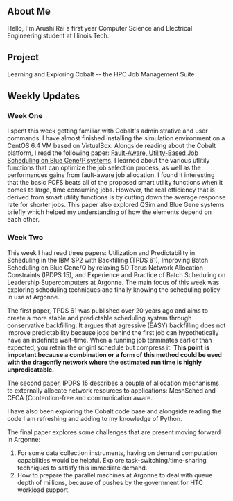 ## About Me
Hello, I'm Arushi Rai a first year Computer Science and Electrical Engineering student at Illinois Tech.

## Project

Learning and Exploring Cobalt -- the HPC Job Management Suite

## Weekly Updates

### Week One
  I spent this week getting familiar with Cobalt's administrative and user commands. I have almost finished installing the simulation environment on a CentOS 6.4 VM based on VirtualBox. Alongside reading about the Cobalt platform, I read the following paper: [Fault-Aware, Utility-Based Job Scheduling on Blue Gene/P systems](http://www.cs.iit.edu/~iraicu/teaching/CS550-S11/cluster09_wtang.pdf). I learned about the various utlitily functions that can optimize the job selection process, as well as the performances gains from fault-aware job allocation. I found it interesting that the basic FCFS beats all of the proposed smart utility functions when it comes to large, time consuming jobs. However, the real efficiency that is derived from smart utility functions is by cutting down the average response rate for shorter jobs. This paper also explored QSim and Blue Gene systems briefly which helped my understanding of how the elements depend on each other. 


### Week Two
This week I had read three papers: Utilization and Predictability in Scheduling in the IBM SP2 with Backfilling (TPDS 61), Improving Batch Scheduling on Blue Gene/Q by relaxing 5D Torus Network Allocation Constraints (IPDPS 15), and Experience and Practice of Batch Scheduling on Leadership Supercomputers at Argonne. The main focus of this week was exploring scheduling techniques and finally knowing the scheduling policy in use at Argonne. 

The first paper, TPDS 61 was published over 20 years ago and aims to create a more stable and predictable scheduling system through conservative backfilling. It argues that agressive (EASY) backfilling does not improve predictability because jobs behind the first job can hypothetically have an indefinite wait-time. When a running job terminates earlier than expected, you retain the originl schedule but compress it. **This point is important because a combination or a form of this method could be used with the dragonfly network where the estimated run time is highly unpredicatable.** 

The second paper, IPDPS 15 describes a couple of allocation mechanisms to externally allocate network resources to applications: MeshSched and CFCA (Contention-free and communication aware.


I have also been exploring the Cobalt code base and alongside reading the code I am refreshing and adding to my knowledge of Python.

The final paper explores some challenges that are present moving forward in Argonne:

1. For some data collection instruments, having on demand computation capabilities would be helpful. 
	Explore task-switching/time-sharing techniques to satisfy this immediate demand.
2. How to prepare the parallel machines at Argonne to deal with queue depth of millions, because of pushes by the government for  HTC workload support.



